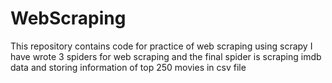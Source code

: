 # WebScraping
This repository contains code for practice of web scraping using scrapy
I have wrote 3 spiders for web scraping and the final spider is scraping imdb data and storing information of top 250 movies in csv file
